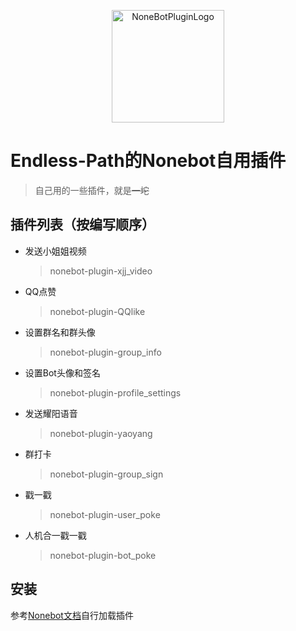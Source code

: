 <p align="center">
  <a href="https://v2.nonebot.dev/store"><img src="https://user-images.githubusercontent.com/44545625/209862575-acdc9feb-3c76-471d-ad89-cc78927e5875.png" width="180" height="180" alt="NoneBotPluginLogo"></a>
</p>

# Endless-Path的Nonebot自用插件

>自己用的一些插件，就是~~一坨~~

## 插件列表（按编写顺序）
- 发送小姐姐视频
    >nonebot-plugin-xjj_video
- QQ点赞
    >nonebot-plugin-QQlike
- 设置群名和群头像
    >nonebot-plugin-group_info
- 设置Bot头像和签名
    >nonebot-plugin-profile_settings
- 发送耀阳语音
    >nonebot-plugin-yaoyang
- 群打卡
    >nonebot-plugin-group_sign
- 戳一戳
    >nonebot-plugin-user_poke
- 人机合一戳一戳
    >nonebot-plugin-bot_poke

## 安装

参考[Nonebot文档](https://github.com/nonebot/nonebot2)自行加载插件